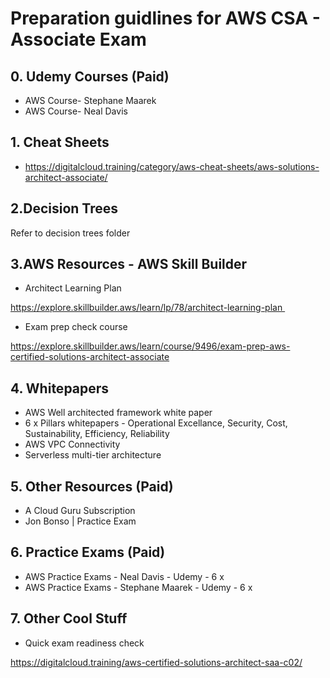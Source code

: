 # Preparation guidlines for AWS CSA - Associate Exam

## 0. Udemy Courses (Paid)
- AWS Course- Stephane Maarek
- AWS Course- Neal Davis

## 1. Cheat Sheets
- https://digitalcloud.training/category/aws-cheat-sheets/aws-solutions-architect-associate/

## 2.Decision Trees
Refer to decision trees folder

## 3.AWS Resources - AWS Skill Builder

- Architect Learning Plan

https://explore.skillbuilder.aws/learn/lp/78/architect-learning-plan 
	
- Exam prep check course

https://explore.skillbuilder.aws/learn/course/9496/exam-prep-aws-certified-solutions-architect-associate

## 4. Whitepapers
- AWS Well architected framework white paper
- 6 x Pillars whitepapers - Operational Excellance, Security, Cost, Sustainability, Efficiency, Reliability
- AWS VPC Connectivity
- Serverless multi-tier architecture

## 5. Other Resources (Paid)
- A Cloud Guru Subscription
- Jon Bonso | Practice Exam

## 6. Practice Exams (Paid)
- AWS Practice Exams - Neal Davis - Udemy - 6 x
- AWS Practice Exams - Stephane Maarek - Udemy - 6 x

## 7. Other Cool Stuff
- Quick exam readiness check

https://digitalcloud.training/aws-certified-solutions-architect-saa-c02/


